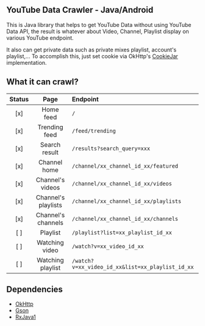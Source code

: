 ## YouTube Data Crawler - Java/Android

This is Java library that helps to get YouTube Data without using YouTube Data API, the result is
whatever about Video, Channel, Playlist display on various YouTube endpoint.

It also can get private data such as private mixes playlist, account's playlist,... To accomplish
this, just set cookie via OkHttp's [CookieJar](https://square.github.io/okhttp/3.x/okhttp/okhttp3/CookieJar.html) implementation.

## What it can crawl?

| Status | Page | Endpoint |
|:------:|:----:|:--------|
| [x] | Home feed | `/` |
| [x] | Trending feed | `/feed/trending` |
| [x] | Search result | `/results?search_query=xxx` |
| [x] | Channel home | `/channel/xx_channel_id_xx/featured` |
| [x] | Channel's videos | `/channel/xx_channel_id_xx/videos` |
| [x] | Channel's playlists | `/channel/xx_channel_id_xx/playlists` |
| [x] | Channel's channels | `/channel/xx_channel_id_xx/channels` |
| [ ] | Playlist | `/playlist?list=xx_playlist_id_xx` |
| [ ] | Watching video | `/watch?v=xx_video_id_xx` |
| [ ] | Watching playlist | `/watch?v=xx_video_id_xx&list=xx_playlist_id_xx` |

## Dependencies

 - [OkHttp](https://github.com/square/okhttp)
 - [Gson](https://github.com/google/gson)
 - [RxJava1](https://github.com/ReactiveX/RxJava/tree/1.x)

